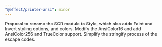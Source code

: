 ```yaml
---
"@effect/printer-ansi": minor
---
```


Proposal to rename the SGR module to Style, which also adds Faint and Invert styling options, and colors.
Modify the AnsiColor16 and add AnsiColor256 and TrueColor support.
Simplify the stringify process of the escape codes.
